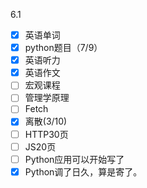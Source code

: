 6.1
- [x] 英语单词
- [x] python题目（7/9）
- [x] 英语听力
- [x] 英语作文
- [ ] 宏观课程
- [ ] 管理学原理
- [ ] Fetch
- [x] 离散(3/10)
- [ ] HTTP30页
- [ ] JS20页
- [ ] Python应用可以开始写了
- [x] Python调了日久，算是寄了。
